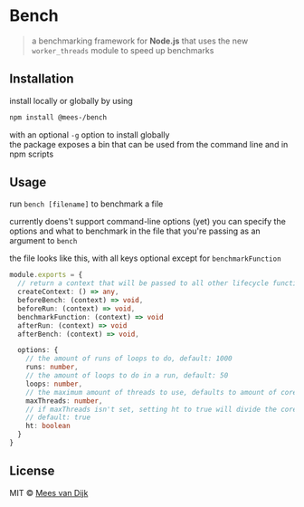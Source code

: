 # Bench

> a benchmarking framework for **Node.js** that uses the new `worker_threads` module to speed up benchmarks

## Installation

install locally or globally by using

```bash
npm install @mees-/bench
```

with an optional `-g` option to install globally  
the package exposes a bin that can be used from the command line and in npm scripts

## Usage

run `bench [filename]` to benchmark a file

currently doens't support command-line options (yet)
you can specify the options and what to benchmark in the file that you're passing as an argument to `bench`

the file looks like this, with all keys optional except for `benchmarkFunction`

```ts
module.exports = {
  // return a context that will be passed to all other lifecycle functions
  createContext: () => any,
  beforeBench: (context) => void,
  beforeRun: (context) => void,
  benchmarkFunction: (context) => void
  afterRun: (context) => void
  afterBench: (context) => void,

  options: {
    // the amount of runs of loops to do, default: 1000
    runs: number,
    // the amount of loops to do in a run, default: 50
    loops: number,
    // the maximum amount of threads to use, defaults to amount of cores
    maxThreads: number,
    // if maxThreads isn't set, setting ht to true will divide the cores by 2 to avoid hyperthreading
    // default: true
    ht: boolean
  }
}
```

## License

MIT © [Mees van Dijk](https://github.com/mees-/bench)

